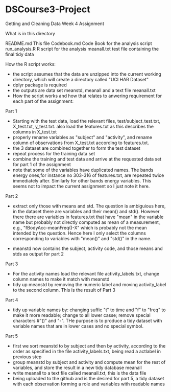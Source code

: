 # DSCourse3-Project

Getting and Cleaning Data Week 4 Assignment

What is in this directory

README.md       This file
Codebook.md     Code Book for the analysis script
run_analysis.R  R script for the analysis
meanall.txt     test file containing the final tidy data

How the R script works:
- the script assumes that the data are unzipped into the current working directory, which will create a directory called "UCI HAR Dataset"
- dplyr package is required
- the outputs are data set meanstd, meanall and a text file meanall.txt
- How the script works and how that relates to anwering requirement for each part of the assignment:

Part 1

- Starting with the test data, load the relevant files, test/subject_test.txt, X_test.txt, y_test.txt.  also load the features.txt as this describes the columns in X_test.txt
- properly rename variables as "subject" and "activity", and rename column of observations from X_test.txt according to features.txt.
- the 3 dataset are combined together to form the test dataset
- repeat process for the training data set
- combine the training and test data and arrive at the requested data set for part 1 of the assignment
- note that some of the variables have duplicated names. The bands energy ones,for instance no 303-316 of features.txt, are repeated twice immediately after. Similarly for other bands energy variables. This seems not to impact the current assignment so I just note it here.

Part 2

- extract only those with means and std. The question is ambiguious here, in the dataset there are variables and their mean() and std(). However there there are variables in features.txt that have "mean" in the variable name but probably not directly computed as mean of a measurement, e.g., "fBodyAcc-meanFreq()-X" which is probably not the mean intended by the question. Hence here I only select the columns corresponding to variables with "mean()" and "std()" in the name.

- meanstd now contains the subject, activity code, and those means and stds as output for part 2

Part 3

- For the activity names load the relevant file activity_labels.txt, change column names to make it match with meanstd
- tidy up meanstd by removing the numeric label and moving activity_label to the second column. This is the result of Part 3

Part 4 
- tidy up variable names by: changing suffic "t" to time and "f" to "freq" to make it more readable; change to all lower casse; remove special characters #"()" and "-". THe purpose is to produce a tidy dataset with variable names that are in lower cases and no special symbol. 

Part 5
- first we sort meanstd to by subject and then by activity, according to the order as specified in the file activity_labels.txt, being read a actlabel in previous step
- group meanstd by subject and activity and compute mean for the rest of variables, and store the result in a new tidy database meanall
- write meanall to a text file called meanall.txt, this is the data file
- being uploaded to the github and is the desired for part 5, a tidy dataset with each observation forming a role and variables with readable names




